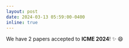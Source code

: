 ```yaml
---
layout: post
date: 2024-03-13 05:59:00-0400
inline: true
---
```

We have 2 papers accepted to **ICME 2024**! ✨ 😄
